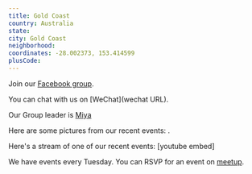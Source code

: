 ```yaml
---
title: Gold Coast
country: Australia
state: 
city: Gold Coast
neighborhood: 
coordinates: -28.002373, 153.414599
plusCode:
---
```

Join our [Facebook group](https://www.facebook.com/groups/free.code.camp.Gold.Coast).

You can chat with us on [WeChat](wechat URL).

Our Group leader is [Miya](freecodecamp.org/miya)

Here are some pictures from our recent events:
![]().

Here's a stream of one of our recent events:
[youtube embed]

We have events every Tuesday. You can RSVP for an event on [meetup](meetupurl).
